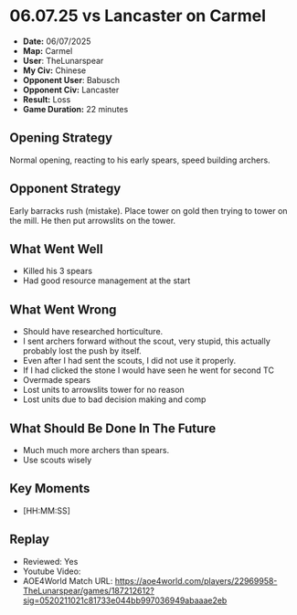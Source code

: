 # 06.07.25 vs Lancaster on Carmel

- **Date:** 06/07/2025
- **Map:** Carmel
- **User**: TheLunarspear
- **My Civ:** Chinese
- **Opponent User**: Babusch
- **Opponent Civ:** Lancaster
- **Result:** Loss
- **Game Duration:** 22 minutes

## Opening Strategy
Normal opening, reacting to his early spears, speed building archers.

## Opponent Strategy
Early barracks rush (mistake). Place tower on gold then trying to tower on the mill.
He then put arrowslits on the tower.

## What Went Well
- Killed his 3 spears
- Had good resource management at the start

## What Went Wrong
- Should have researched horticulture.
- I sent archers forward without the scout, very stupid, this actually probably lost the push by itself.
- Even after I had sent the scouts, I did not use it properly.
- If I had clicked the stone I would have seen he went for second TC
- Overmade spears
- Lost units to arrowslits tower for no reason
- Lost units due to bad decision making and comp

## What Should Be Done In The Future
- Much much more archers than spears.
- Use scouts wisely

## Key Moments
- [HH:MM:SS] 

## Replay
- Reviewed: Yes
- Youtube Video:
- AOE4World Match URL: https://aoe4world.com/players/22969958-TheLunarspear/games/187212612?sig=0520211021c81733e044bb997036949abaaae2eb